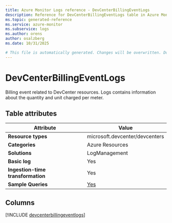 ```yaml
---
title: Azure Monitor Logs reference - DevCenterBillingEventLogs
description: Reference for DevCenterBillingEventLogs table in Azure Monitor Logs.
ms.topic: generated-reference
ms.service: azure-monitor
ms.subservice: logs
ms.author: orens
author: osalzberg
ms.date: 10/31/2025

# This file is automatically generated. Changes will be overwritten. Do not change this file directly.
---
```


# DevCenterBillingEventLogs

Billing event related to DevCenter resources. Logs contains information about the quantity and unit charged per meter.


## Table attributes

|Attribute|Value|
|---|---|
|**Resource types**|microsoft.devcenter/devcenters|
|**Categories**|Azure Resources|
|**Solutions**| LogManagement|
|**Basic log**|Yes|
|**Ingestion-time transformation**|Yes|
|**Sample Queries**|[Yes](/azure/azure-monitor/reference/queries/devcenterbillingeventlogs)|



## Columns
  
[!INCLUDE [devcenterbillingeventlogs](~/reusable-content/ce-skilling/azure/includes/azure-monitor/reference/tables/devcenterbillingeventlogs-include.md)]

